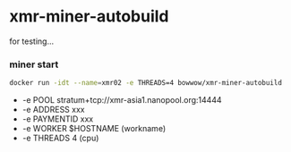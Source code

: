 # xmr-miner-autobuild
for testing...

### miner start
```sh
docker run -idt --name=xmr02 -e THREADS=4 bowwow/xmr-miner-autobuild
```

- -e POOL stratum+tcp://xmr-asia1.nanopool.org:14444
- -e ADDRESS xxx
- -e PAYMENTID xxx
- -e WORKER $HOSTNAME (workname)
- -e THREADS 4 (cpu)
